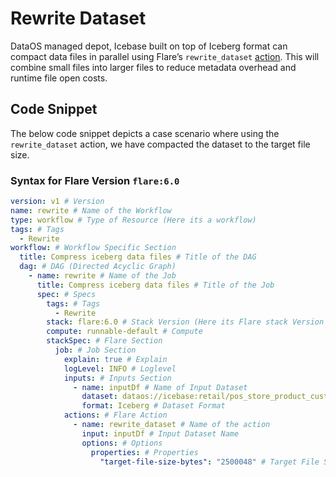 # Rewrite Dataset

DataOS managed depot, Icebase built on top of Iceberg format can compact data files in parallel using Flare’s `rewrite_dataset` [action](/resources/stacks/flare/configurations/#rewrite_dataset). This will combine small files into larger files to reduce metadata overhead and runtime file open costs.

## Code Snippet

The below code snippet depicts a case scenario where using the `rewrite_dataset` action, we have compacted the dataset to the target file size.
### **Syntax for Flare Version `flare:6.0`**

```yaml
version: v1 # Version
name: rewrite # Name of the Workflow
type: workflow # Type of Resource (Here its a workflow)
tags: # Tags
  - Rewrite
workflow: # Workflow Specific Section
  title: Compress iceberg data files # Title of the DAG
  dag: # DAG (Directed Acyclic Graph)
    - name: rewrite # Name of the Job
      title: Compress iceberg data files # Title of the Job
      spec: # Specs
        tags: # Tags
          - Rewrite
        stack: flare:6.0 # Stack Version (Here its Flare stack Version 6.0)
        compute: runnable-default # Compute 
        stackSpec: # Flare Section
          job: # Job Section
            explain: true # Explain
            logLevel: INFO # Loglevel
            inputs: # Inputs Section
              - name: inputDf # Name of Input Dataset
                dataset: dataos://icebase:retail/pos_store_product_cust?acl=rw # Dataset UDL
                format: Iceberg # Dataset Format
            actions: # Flare Action
              - name: rewrite_dataset # Name of the action
                input: inputDf # Input Dataset Name 
                options: # Options
                  properties: # Properties
                    "target-file-size-bytes": "2500048" # Target File Size in Bytes
```
